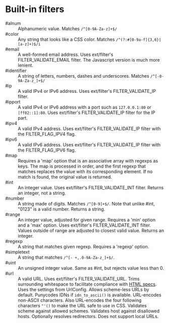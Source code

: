 Built-in filters
================

<dl>
<dt>#alnum</dt>
<dd>Alphanumeric value. Matches <code>/^[0-9A-Za-z]+$/</code></dd>

<dt>#color</dt>
<dd>Any string that looks like a CSS color. Matches <code>/^(?:#[0-9a-f]{3,6}|[a-z]+)$/i</code></dd>

<dt>#email</dt>
<dd>A well-formed email address. Uses ext/filter's FILTER_VALIDATE_EMAIL filter. The Javascript version is much more lenient.</dd>

<dt>#identifier</dt>
<dd>A string of letters, numbers, dashes and underscores. Matches <code>/^[-0-9A-Za-z_]+$/</code></dd>

<dt>#ip</dt>
<dd>A valid IPv4 or IPv6 address. Uses ext/filter's FILTER_VALIDATE_IP filter.</dd>

<dt>#ipport</dt>
<dd>A valid IPv4 or IPv6 address with a port such as <code>127.0.0.1:80</code> or <code>[ff02::1]:80</code>. Uses ext/filter's FILTER_VALIDATE_IP filter for the IP part.</dd>

<dt>#ipv4</dt>
<dd>A valid IPv4 address. Uses ext/filter's FILTER_VALIDATE_IP filter with the FILTER_FLAG_IPV4 flag.</dd>

<dt>#ipv6</dt>
<dd>A valid IPv6 address. Uses ext/filter's FILTER_VALIDATE_IP filter with the FILTER_FLAG_IPV6 flag.</dd>

<dt>#map</dt>
<dd>Requires a 'map' option that is an associative array with regexps as keys. The map is processed in order, and the first regexp that matches replaces the value with its corresponding element. If no match is found, the original value is returned.</dd>

<dt>#int</dt>
<dd>An integer value. Uses ext/filter's FILTER_VALIDATE_INT filter. Returns an integer, not a string.</dd>

<dt>#number</dt>
<dd>A string made of digits. Matches <code>/^[0-9]+$/</code>. Note that unlike #int, "0123" is a valid number. Returns a string.</dd>

<dt>#range</dt>
<dd>An integer value, adjusted for given range. Requires a 'min' option and a 'max' option. Uses ext/filter's FILTER_VALIDATE_INT filter. Values outside of range are adjusted to closest valid value. Returns an integer.</dd>

<dt>#regexp</dt>
<dd>A string that matches given regexp. Requires a 'regexp' option.</dd>

<dt>#simpletext</dt>
<dd>A string that matches <code>/^[- +,.0-9A-Za-z_]+$/</code>.</dd>

<dt>#uint</dt>
<dd>An unsigned integer value. Same as #int, but rejects value less than 0.</dd>

<dt>#url</dt>
<dd>A valid URL. Uses ext/filter's FILTER_VALIDATE_URL. Trims surrounding whitespace to facilitate compliance with <a href="http://www.w3.org/html/wg/drafts/html/master/infrastructure.html#valid-url-potentially-surrounded-by-spaces">HTML specs</a>. Uses the settings from UrlConfig. Allows scheme-less URLs by default. Punycodes IDNs if <code>idn_to_ascii()</code> is available. URL-encodes non-ASCII characters. Also URL-encodes the four following characters <code>"'()</code> to make the URL safe to use in CSS. Validates scheme against allowed schemes. Validates host against disallowed hosts. Optionally resolves redirectors. Does not support local URLs.</dd>

</dl>